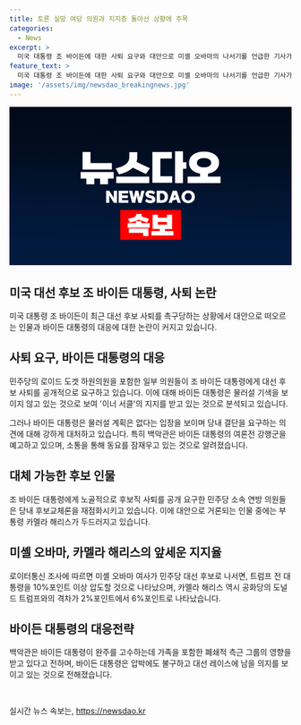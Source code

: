 ```yaml
---
title: 토론 실망 여당 의원과 지지층 돌아선 상황에 주목
categories:
  - News
excerpt: >
  미국 대통령 조 바이든에 대한 사퇴 요구와 대안으로 미셸 오바마의 나서기를 언급한 기사가 화제다. 바이든은 후보직 유지를 고수하며 촉박한 상황에서 대응에 나섰다. 민주당 내부에는 후보교체론이 유출되고 있으며, 바이든의 토론 부진과 건강 문제에 대한 우려가 커지고 있다. 당내 동요를 소통으로 달래려는 계획과 강행군 예고도 나오고 있다. 더불어, 카멜라 해리스와 미셸 오바마의 지지도 언급되며, 여론조사 결과도 언급되었다. 정면 돌파를 모색하며 완주 의지를 보이는 바이든의 모습이 보도되고 있다.
feature_text: >
  미국 대통령 조 바이든에 대한 사퇴 요구와 대안으로 미셸 오바마의 나서기를 언급한 기사가 화제다. 바이든은 후보직 유지를 고수하며 촉박한 상황에서 대응에 나섰다. 민주당 내부에는 후보교체론이 유출되고 있으며, 바이든의 토론 부진과 건강 문제에 대한 우려가 커지고 있다. 당내 동요를 소통으로 달래려는 계획과 강행군 예고도 나오고 있다. 더불어, 카멜라 해리스와 미셸 오바마의 지지도 언급되며, 여론조사 결과도 언급되었다. 정면 돌파를 모색하며 완주 의지를 보이는 바이든의 모습이 보도되고 있다.
image: '/assets/img/newsdao_breakingnews.jpg'
---
```


<p><img src="/assets/img/newsdao_breakingnews.jpg" alt="pcversion 속보" /></p>

<h2 data-ke-size="size26">미국 대선 후보 조 바이든 대통령, 사퇴 논란</h2>

<p data-ke-size="size16">미국 대통령 조 바이든이 최근 대선 후보 사퇴를 촉구당하는 상황에서 대안으로 떠오르는 인물과 바이든 대통령의 대응에 대한 논란이 커지고 있습니다.</p>

<h2 data-ke-size="size23">사퇴 요구, 바이든 대통령의 대응</h2>

<p data-ke-size="size16">민주당의 로이드 도겟 하원의원을 포함한 일부 의원들이 조 바이든 대통령에게 대선 후보 사퇴를 공개적으로 요구하고 있습니다. 이에 대해 바이든 대통령은 물러설 기색을 보이지 않고 있는 것으로 보여 '이너 서클'의 지지를 받고 있는 것으로 분석되고 있습니다.</p>

<p data-ke-size="size16">그러나 바이든 대통령은 물러설 계획은 없다는 입장을 보이며 당내 결단을 요구하는 의견에 대해 강하게 대처하고 있습니다. 특히 백악관은 바이든 대통령의 여론전 강행군을 예고하고 있으며, 소통을 통해 동요를 잠재우고 있는 것으로 알려졌습니다.</p>

<h2 data-ke-size="size23">대체 가능한 후보 인물</h2>

<p data-ke-size="size16">조 바이든 대통령에게 노골적으로 후보직 사퇴를 공개 요구한 민주당 소속 연방 의원들은 당내 후보교체론을 재점화시키고 있습니다. 이에 대안으로 거론되는 인물 중에는 부통령 카멜라 해리스가 두드러지고 있습니다.</p>

<h2 data-ke-size="size23">미셸 오바마, 카멜라 해리스의 앞세운 지지율</h2>

<p data-ke-size="size16">로이터통신 조사에 따르면 미셸 오바마 여사가 민주당 대선 후보로 나서면, 트럼프 전 대통령을 10%포인트 이상 압도할 것으로 나타났으며, 카멜라 해리스 역시 공화당의 도널드 트럼프와의 격차가 2%포인트에서 6%포인트로 나타났습니다.</p>

<h2 data-ke-size="size23">바이든 대통령의 대응전략</h2>

<p data-ke-size="size16">백악관은 바이든 대통령이 완주를 고수하는데 가족을 포함한 폐쇄적 측근 그룹의 영향을 받고 있다고 전하며, 바이든 대통령은 압박에도 불구하고 대선 레이스에 남을 의지를 보이고 있는 것으로 전해졌습니다.</p>

<p data-ke-size="size16">&nbsp;</p>
실시간 뉴스 속보는, <a href="https://newsdao.kr" rel="dofollow">https://newsdao.kr</a>


